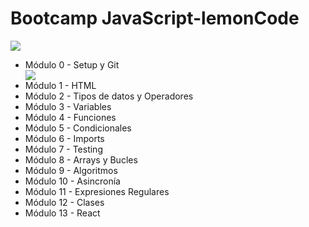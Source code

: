 # Bootcamp JavaScript-lemonCode
<img src="https://images.squarespace-cdn.com/content/v1/56cdb491a3360cdd18de5e16/1536155167931-3JJ7O74IM4QP88L0RQS9/3_200.png?format=400w](https://static1.squarespace.com/static/ta/56cdb491a3360cdd18de5e16/1079/assets/bootcamp-backend/logo.svg)https://static1.squarespace.com/static/ta/56cdb491a3360cdd18de5e16/1079/assets/bootcamp-backend/logo.svg">

<ul>
<li>Módulo 0 - Setup y Git</li>
<img src="https://campus.lemoncode.net/api/student/assets/51af041910b482701c8a8b75c34f2853:8db83d037a67870a7e2ab0e9807da553:4696fad122eb4be89981f07fb0518573b8723369456378a99b182304bfdf88079227f07d821c04c7ea83389f5ea62305efc1223f3246e291b56a611f31bf7f0e25634f2cc3c828bcd5fc95e3a6d11be4595743bb2f61aef2418c32dd00e3555175ae960dda832574c4">
<li>Módulo 1 - HTML</li>
<li>Módulo 2 - Tipos de datos y Operadores</li>
<li>Módulo 3 - Variables</li>
<li>Módulo 4 - Funciones</li>
<li>Módulo 5 - Condicionales</li>
<li>Módulo 6 - Imports</li>
<li>Módulo 7 - Testing</li>
<li>Módulo 8 - Arrays y Bucles</li>
<li>Módulo 9 - Algoritmos</li>
<li>Módulo 10 - Asincronía</li>
<li>Módulo 11 - Expresiones Regulares</li>
<li>Módulo 12 - Clases</li>
<li>Módulo 13 - React</li>
</ul>
